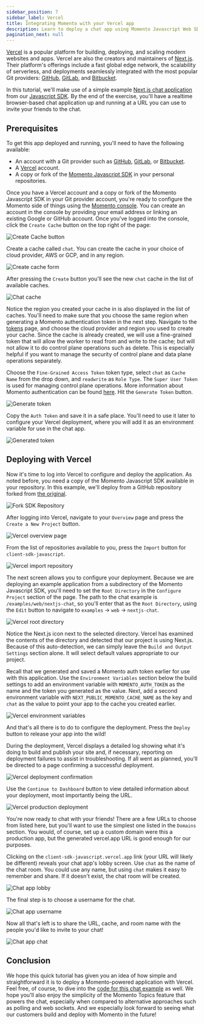 ```yaml
---
sidebar_position: 7
sidebar_label: Vercel
title: Integrating Momento with your Vercel app
description: Learn to deploy a chat app using Momento Javascript Web SDK to Vercel.
pagination_next: null
---
```


[Vercel](https://vercel.com/) is a popular platform for building, deploying, and scaling modern websites and apps. Vercel are also the creators and maintainers of [Next.js](https://nextjs.org/). Their platform's offerings include a fast global edge network, the scalability of serverless, and deployments seamlessly integrated with the most popular Git providers: [GitHub](https://github.com/), [GitLab](https://gitlab.com), and [Bitbucket](https://bitbucket.org/). 

In this tutorial, we'll make use of a simple example [Next.js chat application](https://github.com/momentohq/client-sdk-javascript/tree/main/examples/web/nextjs-chat) from our [Javascript SDK](https://github.com/momentohq/client-sdk-javascript). By the end of the exercise, you'll have a realtime browser-based chat application up and running at a URL you can use to invite your friends to the chat.

## Prerequisites

To get this app deployed and running, you'll need to have the following available:

- An account with a Git provider such as [GitHub](https://github.com/), [GitLab](https://gitlab.com), or [Bitbucket](https://bitbucket.org/).
- A [Vercel](https://vercel.com/) account.
- A copy or fork of the [Momento Javascript SDK](https://github.com/momentohq/client-sdk-javascript) in your personal repositories.

Once you have a Vercel account and a copy or fork of the Momento Javascript SDK in your Git provider account, you're ready to configure the Momento side of things using the [Momento console](https://console.gomomento.com). You can create an account in the console by providing your email address or linking an existing Google or GitHub account. Once you've logged into the console, click the `Create Cache` button on the top right of the page:

![Create Cache button](/img/console-create-cache.png)

Create a cache called `chat`. You can create the cache in your choice of cloud provider, AWS or GCP, and in any region.

![Create cache form](/img/console-create-cache-form.png)

After pressing the `Create` button you'll see the new `chat` cache in the list of available caches.

![Chat cache](/img/console-caches-chat.png)

Notice the region you created your cache in is also displayed in the list of caches. You'll need to make sure that you choose the same region when generating a Momento authentication token in the next step. Navigate to the [tokens](https://console.gomomento.com/tokens) page, and choose the cloud provider and region you used to create your cache. Since the cache is already created, we will use a fine-grained token that will allow the worker to read from and write to the cache; but will not allow it to do control plane operations such as delete. This is especially helpful if you want to manage the security of control plane and data plane operations separately.

Choose the `Fine-Grained Access Token` token type, select `chat` as `Cache Name` from the drop down, and `readwrite` as `Role Type`. The `Super User Token` is used for managing control plane operations. More information about Momento authentication can be found [here](https://docs.momentohq.com/develop/basics/working-with-momento-auth-tokens). Hit the `Generate Token` button.

![Generate token](/img/fgac-chat-auth.png)

Copy the `Auth Token` and save it in a safe place. You'll need to use it later to configure your Vercel deployment, where you will add it as an environment variable for use in the chat app.

![Generated token](/img/console-generate-token-result.png)

## Deploying with Vercel

Now it's time to log into Vercel to configure and deploy the application. As noted before, you need a copy of the Momento Javascript SDK available in your repository. In this example, we'll deploy from a GitHub repository forked from [the original](https://github.com/momentohq/client-sdk-javascript).

![Fork SDK Repository](/img/github-fork-js-sdk.png)

After logging into Vercel, navigate to your `Overview` page and press the `Create a New Project` button.

![Vercel overview page](/img/vercel-overview.png)

From the list of repositories available to you, press the `Import` button for `client-sdk-javascript`.

![Vercel import repository](/img/vercel-import-repository.png)

The next screen allows you to configure your deployment. Because we are deploying an example application from a subdirectory of the Momento Javascript SDK, you'll need to set the `Root Directory` in the `Configure Project` section of the page. The path to the chat example is `/examples/web/nextjs-chat`, so you'll enter that as the `Root Directory`, using the `Edit` button to navigate to `examples` -> `web` -> `nextjs-chat`.

![Vercel root directory](/img/vercel-root-directory.png)

Notice the Next.js icon next to the selected directory. Vercel has examined the contents of the directory and detected that our project is using Next.js. Because of this auto-detection, we can simply leave the `Build and Output Settings` section alone. It will select default values appropriate to our project. 

Recall that we generated and saved a Momento auth token earlier for use with this application. Use the `Environment Variables` section below the build settings to add an environment variable with `MOMENTO_AUTH_TOKEN` as the name and the token you generated as the value. Next, add a second environment variable with `NEXT_PUBLIC_MOMENTO_CACHE_NAME` as the key and `chat` as the value to point your app to the cache you created earlier.

![Vercel environment variables](/img/vercel-environment-variables.png)

And that's all there is to do to configure the deployment. Press the `Deploy` button to release your app into the wild!

During the deployment, Vercel displays a detailed log showing what it's doing to build and publish your site and, if necessary, reporting on deployment failures to assist in troubleshooting. If all went as planned, you'll be directed to a page confirming a successful deployment.

![Vercel deployment confirmation](/img/vercel-deployment-confirmation.png)

Use the `Continue to Dashboard` button to view detailed information about your deployment, most importantly being the URL.

![Vercel production deployment](/img/vercel-production-deployment.png)

You're now ready to chat with your friends! There are a few URLs to choose from listed here, but you'll want to use the simplest one listed in the `Domains` section. You would, of course, set up a custom domain were this a production app, but the generated vercel.app URL is good enough for our purposes.

Clicking on the `client-sdk-javascript.vercel.app` link (your URL will likely be different) reveals your chat app's lobby screen. Use `chat` as the name of the chat room. You could use any name, but using `chat` makes it easy to remember and share. If it doesn't exist, the chat room will be created.

![Chat app lobby](/img/nextjs-chat-app-lobby.png)

The final step is to choose a username for the chat.

![Chat app username](/img/nextjs-chat-app-username.png)

Now all that's left is to share the URL, cache, and room name with the people you'd like to invite to your chat!

![Chat app chat](/img/nextjs-chat-app-chat.png)

## Conclusion

We hope this quick tutorial has given you an idea of how simple and straightforward it is to deploy a Momento-powered application with Vercel. Feel free, of course, to dive into the [code for this chat example](https://github.com/momentohq/client-sdk-javascript/tree/main/examples/web/nextjs-chat) as well. We hope you'll also enjoy the simplicity of the Momento Topics feature that powers the chat, especially when compared to alternative approaches such as polling and web sockets. And we especially look forward to seeing what our customers build and deploy with Momento in the future!
